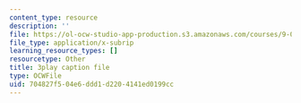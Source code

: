 ```yaml
---
content_type: resource
description: ''
file: https://ol-ocw-studio-app-production.s3.amazonaws.com/courses/9-00-introduction-to-psychology-fall-2004/704827f504e6ddd1d2204141ed0199cc_10490.srt
file_type: application/x-subrip
learning_resource_types: []
resourcetype: Other
title: 3play caption file
type: OCWFile
uid: 704827f5-04e6-ddd1-d220-4141ed0199cc
---
```

